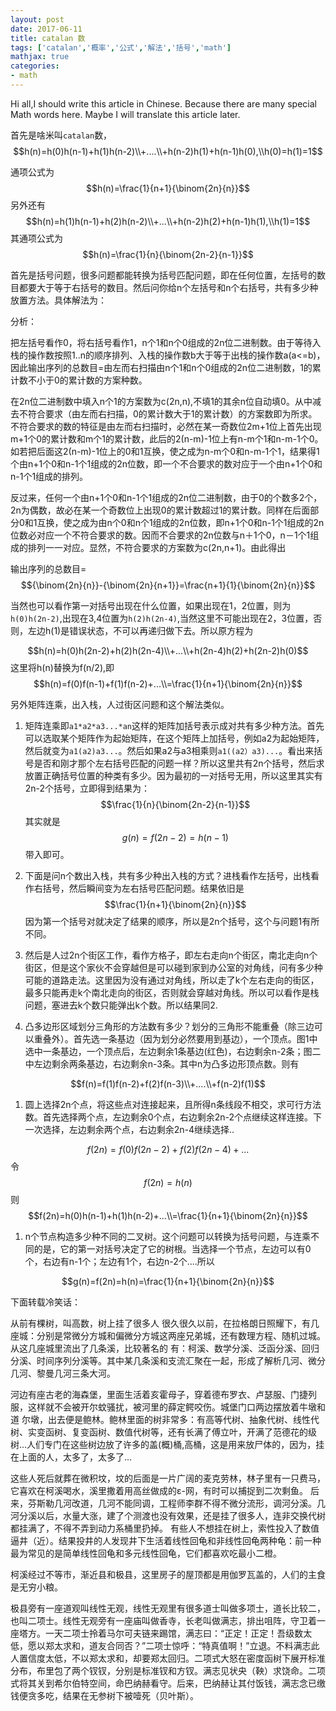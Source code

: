 ```yaml
---
layout: post
date: 2017-06-11
title: catalan 数
tags: ['catalan','概率','公式','解法','括号','math']
mathjax: true
categories:
- math
---
```

Hi all,I should write this article  in Chinese. Because there are many special Math words here. Maybe I will translate this article later.

首先是啥米叫`catalan`数，
$$h(n)=h(0)h(n-1)+h(1)h(n-2)\\+....\\+h(n-2)h(1)+h(n-1)h(0),\\h(0)=h(1)=1$$


通项公式为 
$$h(n)=\frac{1}{n+1}{\binom{2n}{n}}$$
另外还有 
$$h(n)=h(1)h(n-1)+h(2)h(n-2)\\+...\\+h(n-2)h(2)+h(n-1)h(1),\\h(1)=1$$
其通项公式为 
$$h(n)=\frac{1}{n}{\binom{2n-2}{n-1}}$$

首先是括号问题，很多问题都能转换为括号匹配问题，即在任何位置，左括号的数目都要大于等于右括号的数目。然后问你给n个左括号和n个右括号，共有多少种放置方法。具体解法为：


分析：

把左括号看作0，将右括号看作1，n个1和n个0组成的2n位二进制数。由于等待入栈的操作数按照1‥n的顺序排列、入栈的操作数b大于等于出栈的操作数a(a<=b)，因此输出序列的总数目=由左而右扫描由n个1和n个0组成的2n位二进制数，1的累计数不小于0的累计数的方案种数。

在2n位二进制数中填入n个1的方案数为c(2n,n),不填1的其余n位自动填0。从中减去不符合要求（由左而右扫描，0的累计数大于1的累计数）的方案数即为所求。不符合要求的数的特征是由左而右扫描时，必然在某一奇数位2m+1位上首先出现m+1个0的累计数和m个1的累计数，此后的2(n-m)-1位上有n-m个1和n-m-1个0。如若把后面这2(n-m)-1位上的0和1互换，使之成为n-m个0和n-m-1个1，结果得1个由n+1个0和n-1个1组成的2n位数，即一个不合要求的数对应于一个由n+1个0和n-1个1组成的排列。

反过来，任何一个由n+1个0和n-1个1组成的2n位二进制数，由于0的个数多2个，2n为偶数，故必在某一个奇数位上出现0的累计数超过1的累计数。同样在后面部分0和1互换，使之成为由n个0和n个1组成的2n位数，即n+1个0和n-1个1组成的2n位数必对应一个不符合要求的数。因而不合要求的2n位数与n＋1个0，n－1个1组成的排列一一对应。显然，不符合要求的方案数为c(2n,n+1)。由此得出

输出序列的总数目=
$${\binom{2n}{n}}-{\binom{2n}{n+1}}=\frac{n+1}{1}{\binom{2n}{n}}$$


当然也可以看作第一对括号出现在什么位置，如果出现在1，2位置，则为`h(0)h(2n-2)`,出现在3,4位置为`h(2)h(2n-4)`,当然这里不可能出现在2，3位置，否则，左边h(1)是错误状态，不可以再递归做下去。所以原方程为

$$h(n)=h(0)h(2n-2)+h(2)h(2n-4)\\+...\\+h(2n-4)h(2)+h(2n-2)h(0)$$
这里将h(n)替换为f(n/2),即 
$$h(n)=f(0)f(n-1)+f(1)f(n-2)+...\\=\frac{1}{n+1}{\binom{2n}{n}}$$


另外矩阵连乘，出入栈，人过街区问题和这个解法类似。

 1. 矩阵连乘即`a1*a2*a3...*an`这样的矩阵加括号表示成对共有多少种方法。首先可以选取某个矩阵作为起始矩阵，在这个矩阵上加括号，例如a2为起始矩阵，然后就变为`a1(a2)a3...`。然后如果a2与a3相乘则`a1((a2）a3)...`。看出来括号是否和刚才那个左右括号匹配的问题一样？所以这里共有2n个括号，然后求放置正确括号位置的种类有多少。因为最初的一对括号无用，所以这里其实有2n-2个括号，立即得到结果为：
$$\frac{1}{n}{\binom{2n-2}{n-1}}$$
其实就是
$$g(n)=f(2n-2)=h(n-1)$$
带入即可。

 1. 下面是问n个数出入栈，共有多少种出入栈的方式？进栈看作左括号，出栈看作右括号，然后瞬间变为左右括号匹配问题。结果依旧是
 $$\frac{1}{n+1}{\binom{2n}{n}}$$
 因为第一个括号对就决定了结果的顺序，所以是2n个括号，这个与问题1有所不同。
 
 1. 然后是人过2n个街区工作，看作方格子，即左右走向n个街区，南北走向n个街区，但是这个家伙不会穿越但是可以碰到家到办公室的对角线，问有多少种可能的道路走法。这里因为没有通过对角线，所以走了k个左右走向的街区，最多只能再走k个南北走向的街区，否则就会穿越对角线。所以可以看作是栈问题，塞进去k个数只能弹出k个数。所以结果同2.
 2. 凸多边形区域划分三角形的方法数有多少？划分的三角形不能重叠（除三边可以重叠外）。首先选一条基边（因为划分必然要用到基边），一个顶点。图1中选中一条基边，一个顶点后，左边剩余1条基边(红色)，右边剩余n-2条；图二中左边剩余两条基边，右边剩余n-3条。其中n为凸多边形顶点数。则有

$$f(n)=f(1)f(n-2)+f(2)f(n-3)\\+....\\+f(n-2)f(1)$$

 1. 圆上选择2n个点，将这些点对连接起来，且所得n条线段不相交，求可行方法数。首先选择两个点，左边剩余0个点，右边剩余2n-2个点继续这样连接。下一次选择，左边剩余两个点，右边剩余2n-4继续选择..
 
 
 $$f(2n)=f(0)f(2n-2)+f(2)f(2n-4)+...$$
 令
 $$f(2n)=h(n)$$
 则
 $$f(2n)=h(0)h(n-1)+h(1)h(n-2)+...\\=\frac{1}{n+1}{\binom{2n}{n}}$$

 1. n个节点构造多少种不同的二叉树。这个问题可以转换为括号问题，与连乘不同的是，它的第一对括号决定了它的树根。当选择一个节点，左边可以有0个，右边有n-1个；左边有1个，右边n-2个....所以
 
 $$g(n)=f(2n)=h(n)=\frac{1}{n+1}{\binom{2n}{n}}$$



下面转载冷笑话：


从前有棵树，叫高数，树上挂了很多人
很久很久以前，在拉格朗日照耀下，有几座城：分别是常微分方城和偏微分方城这两座兄弟城，还有数理方程、随机过城。从这几座城里流出了几条溪，比较著名的 有：柯溪、数学分溪、泛函分溪、回归分溪、时间序列分溪等。其中某几条溪和支流汇聚在一起，形成了解析几河、微分几河、黎曼几河三条大河。

河边有座古老的海森堡，里面生活着亥霍母子，穿着德布罗衣、卢瑟服、门捷列服，这样就不会被开尔蚊骚扰，被河里的薛定鳄咬伤。城堡门口两边摆放着牛墩和道 尔墩，出去便是鲍林。鲍林里面的树非常多：有高等代树、抽象代树、线性代树、实变函树、复变函树、数值代树等，还有长满了傅立叶，开满了范德花的级 树...人们专门在这些树边放了许多的盖(概)桶,高桶，这是用来放尸体的，因为，挂在上面的人，太多了，太多了...

这些人死后就葬在微积坟，坟的后面是一片广阔的麦克劳林，林子里有一只费马，它喜欢在柯溪喝水，溪里撒着用高丝做成的ε-网，有时可以捕捉到二次剩鱼。
后来，芬斯勒几河改道，几河不能同调，工程师李群不得不微分流形，调河分溪。几河分溪以后，水量大涨，建了个测渡也没有效果，还是挂了很多人，连非交换代树都挂满了，不得不弄到动力系桶里扔掉。
有些人不想挂在树上，索性投入了数值逼井（近）。结果投井的人发现井下生活着线性回龟和非线性回龟两种龟：前一种最为常见的是简单线性回龟和多元线性回龟，它们都喜欢吃最小二橙。

柯溪经过不等市，渐近县和极县，这里房子的屋顶都是用伽罗瓦盖的，人们的主食是无穷小粮。

极县旁有一座道观叫线性无观，线性无观里有很多道士叫做多项士，道长比较二，也叫二项士。线性无观旁有一座庙叫做香寺，长老叫做满志，排出咀阵，守卫着一座塔方。一天二项士拎着马尔可夫链来踢馆，满志曰：“正定！正定！吾级数太低，愿以郑太求和，道友合同否？”二项士惊呼：“特真值啊！”立退。不料满志此人置信度太低，不以郑太求和，却要郑太回归。二项式大怒在密度函树下展开标准分布，布里包了两个钗钗，分别是标准钗和方钗。满志见状央（鞅）求饶命。二项式将其关到希尔伯特空间，命巴纳赫看守。后来，巴纳赫让其付饭钱，满志念已缴钱便贪多吃，结果在无参树下被噎死（贝叶斯）。

